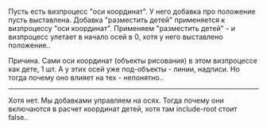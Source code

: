 Пусть есть визпроцесс "оси координат". У него добавка про положение пусть выставлена.
Добавка "разместить детей" применяется к визпроцессу "оси координат".
Применяем "разместить детей" - и визпроцесс улетает в начало осей в 0, хотя у него выставлено положение..

Причина. Сами оси координат (объекты рисования) в этом визпроцессе как дете, 1 шт. 
А у этих осей уже под-объекты - линии, надписи.
Но тогда почему оно влияет на тех - непонятно..

----
Хотя нет. Мы добавками управляем на осях. Тогда почему они включаются в расчет координат детей, хотя там include-root стоит false..